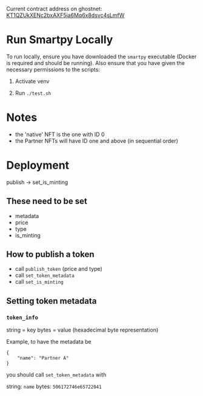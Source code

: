 Current contract address on ghostnet: [KT1QZUkXENc2bxAXF5ja6Mq6x8dsvc4sLmfW](https://better-call.dev/ghostnet/KT1QZUkXENc2bxAXF5ja6Mq6x8dsvc4sLmfW/operations)

# Run Smartpy Locally

To run locally, ensure you have downloaded the `smartpy` executable (Docker is required and should be running). Also ensure that you have given the necessary permissions to the scripts:


1. Activate venv

2. Run `./test.sh`

# Notes

- the 'native' NFT is the one with ID 0
- the Partner NFTs will have ID one and above (in sequential order)

# Deployment

publish -> set_is_minting

## These need to be set

- metadata
- price
- type
- is_minting


## How to publish a token

- call `publish_token` (price and type)
- call `set_token_metadata`
- call `set_is_minting`


## Setting token metadata

### `token_info`

string = key
bytes = value (hexadecimal byte representation)

Example, to have the metadata be

```
{
    "name": "Partner A"
}
```

you should call `set_token_metadata` with

string: `name`
bytes: `506172746e65722041`
